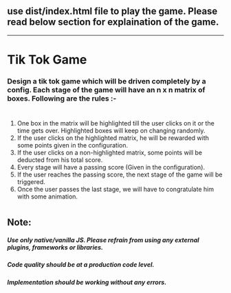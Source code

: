 ## use dist/index.html file to play the game. Please read below section for explaination of the game.

---
# Tik Tok Game

### Design a tik tok game which will be driven completely by a config. Each stage of the game will have an n x n matrix of boxes. Following are the rules :-

#

1. One box in the matrix will be highlighted till the user clicks on it or the time gets over.
   Highlighted boxes will keep on changing randomly.
2. If the user clicks on the highlighted matrix, he will be rewarded with some points given in the configuration.
3. If the user clicks on a non-highlighted matrix, some points will be deducted from his total score.
4. Every stage will have a passing score (Given in the configuration).
5. If the user reaches the passing score, the next stage of the game will be triggered.
6. Once the user passes the last stage, we will have to congratulate him with some animation.

#

## Note:

##### Use only native/vanilla JS. Please refrain from using any external plugins, frameworks or libraries.

##### Code quality should be at a production code level.

##### Implementation should be working without any errors.

#
